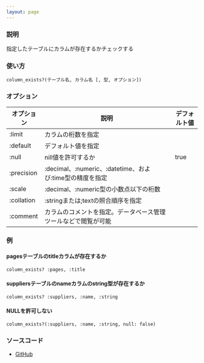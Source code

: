 ```yaml
---
layout: page
---
```

### 説明
指定したテーブルにカラムが存在するかチェックする

### 使い方
    column_exists?(テーブル名, カラム名 [, 型, オプション])

### オプション

オプション      | 説明                                             | デフォルト値
-----------|------------------------------------------------|-------
:limit     | カラムの桁数を指定                                    |
:default   | デフォルト値を指定                                     |
:null      | nill値を許可するか                                   | true
:precision | :decimal、:numeric、:datetime、および:time型の精度を指定 |
:scale     | :decimal、:numeric型の小数点以下の桁数              |
:collation | :stringまたは;textの照合順序を指定                    |
:comment   | カラムのコメントを指定。データベース管理ツールなどで閲覧が可能          |

### 例
#### pagesテーブルのtitleカラムが存在するか
    column_exists? :pages, :title

#### suppliersテーブルのnameカラムのstring型が存在するか
    column_exists? :suppliers, :name, :string

#### NULLを許可しない
    column_exists?(:suppliers, :name, :string, null: false)

### ソースコード
* [GitHub](https://github.com/rails/rails/blob/f33d52c95217212cbacc8d5e44b5a8e3cdc6f5b3/activerecord/lib/active_record/connection_adapters/abstract/schema_statements.rb#L133)